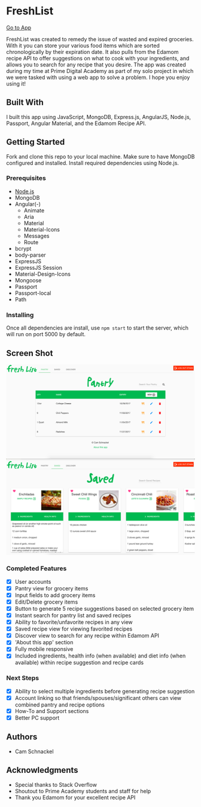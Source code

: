 # FreshList

[Go to App](https://solo-fresh-list.herokuapp.com/home)

FreshList was created to remedy the issue of wasted and expired groceries. With it you can store your various food items which are sorted chronologically by their expiration date. It also pulls from the Edamom recipe API to offer suggestions on what to cook with your ingredients, and allows you to search for any recipe that you desire. The app was created during my time at Prime Digital Academy as part of my solo project in which we were tasked with using a web app to solve a problem. I hope you enjoy using it!

## Built With

I built this app using JavaScript, MongoDB, Express.js, AngularJS, Node.js, Passport, Angular Material, and the Edamom Recipe API.

## Getting Started

Fork and clone this repo to your local machine. Make sure to have MongoDB configured and installed. Install required dependencies using Node.js.

### Prerequisites

- [Node.js](https://nodejs.org/en/)
- MongoDB
- Angular(-)
    - Animate
    - Aria
    - Material
    - Material-Icons
    - Messages
    - Route
- bcrypt
- body-parser
- ExpressJS
- ExpressJS Session
- Material-Design-Icons
- Mongoose
- Passport
- Passport-local
- Path


### Installing

Once all dependencies are install, use `npm start` to start the server, which will run on port 5000 by default.

## Screen Shot

![Pantry View](/server/public/images/screen1.png)
![Recipes View](/server/public/images/screen2.png)

### Completed Features

- [x] User accounts
- [x] Pantry view for grocery items
- [x] Input fields to add grocery items
- [x] Edit/Delete grocery items
- [x] Button to generate 5 recipe suggestions based on selected grocery item
- [x] Instant search for pantry list and saved recipes
- [x] Ability to favorite/unfavorite recipes in any view
- [x] Saved recipe view for viewing favorited recipes
- [x] Discover view to search for any recipe within Edamom API
- [x] 'About this app' section
- [x] Fully mobile responsive
- [x] Included ingredients, health info (when available) and diet info (when available) within recipe suggestion and recipe cards

### Next Steps

- [x] Ability to select multiple ingredients before generating recipe suggestion
- [x] Account linking so that friends/spouses/significant others can view combined pantry and recipe options
- [x] How-To and Support sections
- [x] Better PC support

## Authors

* Cam Schnackel


## Acknowledgments

* Special thanks to Stack Overflow
* Shoutout to Prime Academy students and staff for help
* Thank you Edamom for your excellent recipe API
